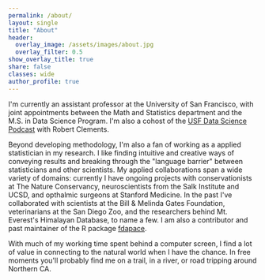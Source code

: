 ```yaml
---
permalink: /about/
layout: single
title: "About"
header:
  overlay_image: /assets/images/about.jpg
  overlay_filter: 0.5
show_overlay_title: true
share: false
classes: wide
author_profile: true  
---
```


I'm currently an assistant professor at the University of San Francisco, with joint appointments between the Math and Statistics department and the M.S. in Data Science Program. I'm also a cohost of the [USF Data Science Podcast](https://open.spotify.com/show/5SY1TPw3FubdSxCqrxUKZv) with Robert Clements.


<!--- Broadly, I am interested in the treatment of complex structured data whose geometries thwart traditional, off-the-shelf statistical methods. In particular I am attracted to questions concerning functional and longitudinal data, especially when the functions are multivariate, contaminated by warping, or subject to constraints, as in the case of densities or monotonic curves. I received my PhD in Statistics at UC Davis while working with [Prof. Hans-Georg Müller](https://anson.ucdavis.edu/~mueller/). A motivating example for much of my work arises in the study of human growth curves, in which several body measurements are tracked from infancy to adulthood. In my PhD, my methodological projects involved identifying systematic phase variation in growth spurts across both individuals and different modalities of growth (e.g. arms, legs, spine). My research approaches this problem by exploring models which can quantify intercomponent time dynamics for multivariate functional data, like time warping and time shifting frameworks. --->

Beyond developing methodology, I'm also a fan of working as a applied statistician in my research. I like finding intuitive and creative ways of conveying results and breaking through the "language barrier" between statisticians and other scientists. My applied collaborations span a wide variety of domains: currently I have ongoing projects with conservationists at The Nature Conservancy, neuroscientists from the Salk Institute and UCSD, and opthalmic surgeons at Stanford Medicine. In the past I've collaborated with scientists at the Bill & Melinda Gates Foundation, veterinarians at the San Diego Zoo, and the researchers behind Mt. Everest's Himalayan Database, to name a few. I am also a contributor and past maintainer of the R package [fdapace](https://cran.r-project.org/web/packages/fdapace/index.html). 

With much of my working time spent behind a computer screen, I find a lot of value in connecting to the natural world when I have the chance. In free moments you'll probably find me on a trail, in a river, or road tripping around Northern CA.
